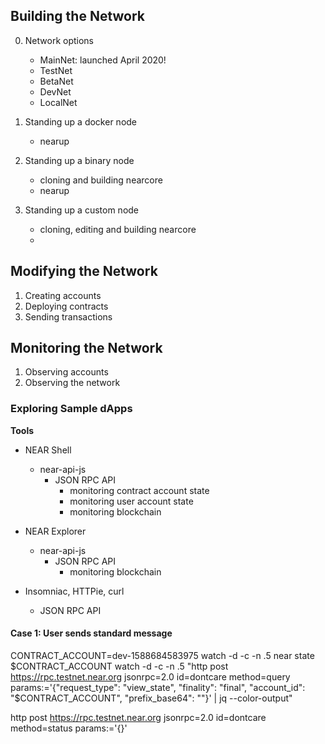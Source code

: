 ## Building the Network

0. Network options

   - MainNet: launched April 2020!
   - TestNet
   - BetaNet
   - DevNet
   - LocalNet

1. Standing up a docker node

   - nearup

2. Standing up a binary node

   - cloning and building nearcore
   - nearup

3. Standing up a custom node
   - cloning, editing and building nearcore
   -

## Modifying the Network

1. Creating accounts
2. Deploying contracts
3. Sending transactions

## Monitoring the Network

1. Observing accounts
2. Observing the network

### Exploring Sample dApps

**Tools**

- NEAR Shell

  - near-api-js
    - JSON RPC API
      - monitoring contract account state
      - monitoring user account state
      - monitoring blockchain

- NEAR Explorer

  - near-api-js
    - JSON RPC API
      - monitoring blockchain

- Insomniac, HTTPie, curl
  - JSON RPC API

#### Case 1: User sends standard message

CONTRACT_ACCOUNT=dev-1588684583975
watch -d -c -n .5 near state $CONTRACT_ACCOUNT
watch -d -c -n .5 "http post https://rpc.testnet.near.org jsonrpc=2.0 id=dontcare method=query params:='{\"request_type\": \"view_state\", \"finality\": \"final\", \"account_id\": \"$CONTRACT_ACCOUNT\", \"prefix_base64\": \"\"}' | jq --color-output"

http post https://rpc.testnet.near.org jsonrpc=2.0 id=dontcare method=status params:='{}'
